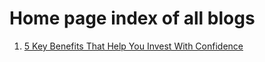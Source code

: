 # Home page index of all blogs 

1. [5 Key Benefits That Help You Invest With Confidence](https://github.com/DevCenterHouse/Blogs/1)